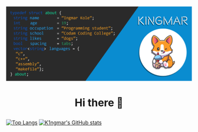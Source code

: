 ![Image of Yaktocat](https://github.com/K1ngmar/K1ngmar/blob/main/github%20about.png)
# <p align="center"> Hi there 👋 </p>

[![Top Langs](https://github-readme-stats.vercel.app/api/top-langs/?username=K1ngmar&theme=tokyonight)](https://github.com/anuraghazra/github-readme-stats)
[![K1ngmar's GitHub stats](https://github-readme-stats.vercel.app/api?username=K1ngmar&show_icons=true&theme=tokyonight)](https://github.com/anuraghazra/github-readme-stats)
